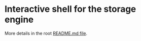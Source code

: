 # Interactive shell for the storage engine
More details in the root [README.md file](https://github.com/bdasgupta02/order-warehouse/blob/main/README.md).
